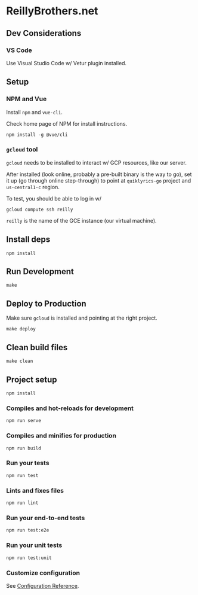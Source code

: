 # ReillyBrothers.net
## Dev Considerations
### VS Code
Use Visual Studio Code w/ Vetur plugin installed.
## Setup

### NPM and Vue
Install `npm` and `vue-cli`.

Check home page of NPM for install instructions.

```
npm install -g @vue/cli
```

### `gcloud` tool
`gcloud` needs to be installed to interact w/ GCP resources, like our server.

After installed (look online, probably a pre-built binary is the way to go), set it up (go through online step-through) to point at `quiklyrics-go` project and `us-central1-c` region.

To test, you should be able to log in w/

```
gcloud compute ssh reilly
```

`reilly` is the name of the GCE instance (our virtual machine).

## Install deps
```
npm install
```


## Run Development
```
make
```

## Deploy to Production

Make sure `gcloud` is installed and pointing at the right project.

```
make deploy
```

## Clean build files

```
make clean
```

## Project setup
```
npm install
```

### Compiles and hot-reloads for development
```
npm run serve
```

### Compiles and minifies for production
```
npm run build
```

### Run your tests
```
npm run test
```

### Lints and fixes files
```
npm run lint
```

### Run your end-to-end tests
```
npm run test:e2e
```

### Run your unit tests
```
npm run test:unit
```

### Customize configuration
See [Configuration Reference](https://cli.vuejs.org/config/).
